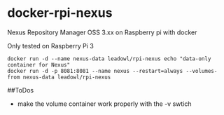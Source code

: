 # docker-rpi-nexus
Nexus Repository Manager OSS 3.xx on Raspberry pi with docker

Only tested on Raspberry Pi 3
```
docker run -d --name nexus-data leadowl/rpi-nexus echo "data-only container for Nexus"
docker run -d -p 8081:8081 --name nexus --restart=always --volumes-from nexus-data leadowl/rpi-nexus
```
##ToDos
* make the volume container work properly with the -v swtich
